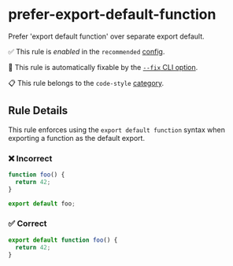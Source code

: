 # prefer-export-default-function

Prefer 'export default function' over separate export default.

✅ This rule is _enabled_ in the `recommended` [config](https://github.com/ximagine-ai/eslint-plugin#configs).

🔧 This rule is automatically fixable by the [`--fix` CLI option](https://eslint.org/docs/latest/user-guide/command-line-interface#--fix).

📋 This rule belongs to the `code-style` [category](../../README.md#code-style).

<!-- end auto-generated rule header -->
<!-- Do not manually modify this header. Run: `pnpm run gen:docs` -->

## Rule Details

This rule enforces using the `export default function` syntax when exporting a function as the default export.

### ❌ Incorrect

```ts
function foo() {
  return 42;
}

export default foo;
```

### ✅ Correct

```ts
export default function foo() {
  return 42;
}
```
